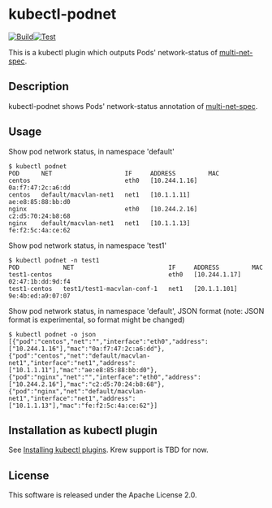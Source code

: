 # kubectl-podnet
[![Build](https://github.com/k8snetworkplumbingwg/kubectl-podnet/actions/workflows/build.yml/badge.svg)](https://github.com/k8snetworkplumbingwg/kubectl-podnet/actions/workflows/build.yml)[![Test](https://github.com/k8snetworkplumbingwg/kubectl-podnet/actions/workflows/test.yml/badge.svg)](https://github.com/k8snetworkplumbingwg/kubectl-podnet/actions/workflows/test.yml)

This is a kubectl plugin which outputs Pods' network-status of [multi-net-spec](https://github.com/k8snetworkplumbingwg/multi-net-spec).

## Description

kubectl-podnet shows Pods' network-status annotation of [multi-net-spec](https://github.com/k8snetworkplumbingwg/multi-net-spec).

## Usage

Show pod network status, in namespace 'default'

```
$ kubectl podnet
POD      NET                    IF     ADDRESS         MAC
centos                          eth0   [10.244.1.16]   0a:f7:47:2c:a6:dd
centos   default/macvlan-net1   net1   [10.1.1.11]     ae:e8:85:88:bb:d0
nginx                           eth0   [10.244.2.16]   c2:d5:70:24:b8:68
nginx    default/macvlan-net1   net1   [10.1.1.13]     fe:f2:5c:4a:ce:62
```

Show pod network status, in namespace 'test1'

```
$ kubectl podnet -n test1
POD            NET                          IF     ADDRESS         MAC
test1-centos                                eth0   [10.244.1.17]   02:47:1b:dd:9d:f4
test1-centos   test1/test1-macvlan-conf-1   net1   [20.1.1.101]    9e:4b:ed:a9:07:07
```

Show pod network status, in namespace 'default', JSON format (note: JSON format is experimental, so format might be changed)

```
$ kubectl podnet -o json
[{"pod":"centos","net":"","interface":"eth0","address":["10.244.1.16"],"mac":"0a:f7:47:2c:a6:dd"},{"pod":"centos","net":"default/macvlan-net1","interface":"net1","address":["10.1.1.11"],"mac":"ae:e8:85:88:bb:d0"},{"pod":"nginx","net":"","interface":"eth0","address":["10.244.2.16"],"mac":"c2:d5:70:24:b8:68"},{"pod":"nginx","net":"default/macvlan-net1","interface":"net1","address":["10.1.1.13"],"mac":"fe:f2:5c:4a:ce:62"}]
```

## Installation as kubectl plugin

See [Installing kubectl plugins](https://kubernetes.io/docs/tasks/extend-kubectl/kubectl-plugins/#installing-kubectl-plugins).
Krew support is TBD for now.

## License

This software is released under the Apache License 2.0.
